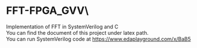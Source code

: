 # FFT-FPGA_GVV\
Implementation of FFT in SystemVerilog and C\
You can find the document of this project under latex path.\
You can run SystemVerilog code at https://www.edaplayground.com/x/BaB5

